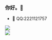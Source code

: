 ### 你好。👋

- :satellite: QQ:2221121757
<div align="left"> <img src="https://github-readme-stats.vercel.app/api/top-langs/?username=jiajiaxd&hide_title=true&hide_border=true&layout=compact&langs_count=6&text_color=000&icon_color=fff&bg_color=ffffff&theme=graywhite" /> </div>
 <img align="left" src="https://github-readme-stats.vercel.app/api?username=jiajiaxd&show_icons=true&icon_color=CE1D2D&text_color=718096&bg_color=ffffff&hide_title=true" />
